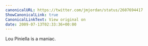 ```yaml
---
canonicalURL: https://twitter.com/jmjordan/status/2607694417
ShowCanonicalLink: true
CanonicalLinkText: View original on
date: 2009-07-13T02:33:36+00:00
---
```

Lou Piniella is a maniac.